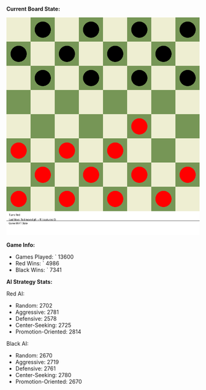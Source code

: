 
**Current Board State:**  
<!-- START_GIF -->
![Checkers Game](./checkers_game.gif)
<!-- END_GIF -->

**Game Info:**  
- Games Played: `<!-- GAMES_PLAYED --> 13600
- Red Wins: `<!-- RED_WINS --> 4986
- Black Wins: `<!-- BLACK_WINS --> 7341

<!-- AI_STATS -->
**AI Strategy Stats:**

Red AI:
- Random: 2702
- Aggressive: 2781
- Defensive: 2578
- Center-Seeking: 2725
- Promotion-Oriented: 2814

Black AI:
- Random: 2670
- Aggressive: 2719
- Defensive: 2761
- Center-Seeking: 2780
- Promotion-Oriented: 2670
